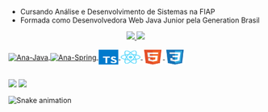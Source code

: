 - Cursando Análise e Desenvolvimento de Sistemas na FIAP
- Formada como Desenvolvedora Web Java Junior pela Generation Brasil

<div align="center">
  <a href="https://github.com/anadantasp">
  <img  height="150em" src="https://github-readme-stats.vercel.app/api?username=anadantasp&show_icons=true&theme=light&include_all_commits=true&count_private=true"/>
  <img  height="150em" src="https://github-readme-stats.vercel.app/api/top-langs/?username=anadantasp&layout=compact&langs_count=7&theme=light"/>
</div>
 
<div style="display: inline_block"><br>
  <img align="center" alt="Ana-Java" height="30" width="40" src="https://cdn.jsdelivr.net/gh/devicons/devicon/icons/java/java-original.svg">
  <img align="center" alt="Ana-Spring" height="30" width="40" src="https://cdn.jsdelivr.net/gh/devicons/devicon/icons/spring/spring-original.svg">
  <img align="center" alt="Ana-Ts" height="30" width="40" src="https://raw.githubusercontent.com/devicons/devicon/master/icons/typescript/typescript-plain.svg">
  <img align="center" alt="Ana-React" height="30" width="40" src="https://raw.githubusercontent.com/devicons/devicon/master/icons/react/react-original.svg">
  <img align="center" alt="Ana-HTML" height="30" width="40" src="https://raw.githubusercontent.com/devicons/devicon/master/icons/html5/html5-original.svg">
  <img align="center" alt="Ana-CSS" height="30" width="40" src="https://raw.githubusercontent.com/devicons/devicon/master/icons/css3/css3-original.svg">
</div>
  
  ##
  
  <div>
  <a href="https://www.linkedin.com/in/anadantasp/" target="_blank"><img src="https://img.shields.io/badge/-LinkedIn-%230077B5?style=for-the-badge&logo=linkedin&logoColor=white" target="_blank"></a> 
  <a href = "mailto:anacarolinadantasp@gmail.com"><img src="https://img.shields.io/badge/Gmail-D14836?style=for-the-badge&logo=gmail&logoColor=white" target="_blank"></a>
 </div>
  
  ![Snake animation](https://github.com/anadantasp/anadantasp/blob/output/github-contribution-grid-snake.svg)

